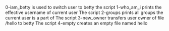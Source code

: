 0-iam_betty is used to switch user to betty
the script 1-who_am_i prints the effective username of current user
The script 2-groups prints all groups the current user is a part of
The script 3-new_owner transfers user owner of file /hello to betty
The script 4-empty creates an empty file named hello
